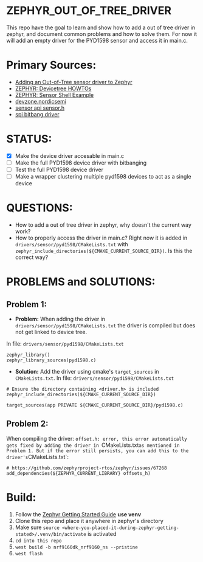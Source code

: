 # ZEPHYR_OUT_OF_TREE_DRIVER
This repo have the goal to learn and show how to add a out of tree driver in zephyr, and document common problems and how to solve them. For now it will add an empty driver for the PYD1598 sensor and access it in main.c.

# Primary Sources:
* [Adding an Out-of-Tree sensor driver to Zephyr](https://blog.golioth.io/adding-an-out-of-tree-sensor-driver-to-zephyr/)
* [ZEPHYR: Devicetree HOWTOs](https://docs.zephyrproject.org/latest/build/dts/howtos.html#get-devicetree-outputs)
* [ZEPHYR: Sensor Shell Example](https://github.com/zephyrproject-rtos/zephyr/tree/main/samples/sensor/sensor_shell)
* [devzone.nordicsemi](https://devzone.nordicsemi.com/f/nordic-q-a/97106/difference-between-zephyr_library_sources-and-target_sources-in-cmakelists-txt)
* [sensor api sensor.h](https://github.com/zephyrproject-rtos/zephyr/blob/main/include/zephyr/drivers/sensor.h)
* [spi bitbang driver](https://github.com/GeorgeGkinis/zephyr/blob/5f4f9ba793d6cb18762decaf2c2e62b9ba05ae33/drivers/spi/spi_bitbang.c)



# STATUS:
- [x] Make the device driver accesable in main.c
- [ ] Make the full PYD1598 device driver with bitbanging
- [ ] Test the full PYD1598 device driver 
- [ ] Make a wrapper clustering multiple pyd1598 devices to act as a single device

# QUESTIONS:
* How to add a out of tree driver in zephyr, why doesn't the current way work?
* How to properly access the driver in main.c? Right now it is added in `drivers/sensor/pyd1598/CMakeLists.txt` with `zephyr_include_directories(${CMAKE_CURRENT_SOURCE_DIR})`. Is this the correct way?

# PROBLEMS and SOLUTIONS:

## Problem 1: 
* **Problem:** When adding the driver in `drivers/sensor/pyd1598/CMakeLists.txt` the driver is compiled but does not get linked to device tree.

In file: `drivers/sensor/pyd1598/CMakeLists.txt`
```
zephyr_library()
zephyr_library_sources(pyd1598.c)
```
* **Solution:** Add the driver using cmake's `target_sources` in `CMakeLists.txt`.
In file: `drivers/sensor/pyd1598/CMakeLists.txt`
```
# Ensure the directory containing <driver.h> is included
zephyr_include_directories(${CMAKE_CURRENT_SOURCE_DIR})

target_sources(app PRIVATE ${CMAKE_CURRENT_SOURCE_DIR}/pyd1598.c)
```

## Problem 2:
When compiling the driver: `offset.h: error, this error automatically gets fixed by adding the driver in `CMakeLists.txt` as mentioned in Problem 1. But if the error still persists, you can add this to the driver's `CMakeLists.txt`:
```
# https://github.com/zephyrproject-rtos/zephyr/issues/67268
add_dependencies(${ZEPHYR_CURRENT_LIBRARY} offsets_h)
```


# Build:
1. Follow the [Zephyr Getting Started Guide](https://docs.zephyrproject.org/latest/getting_started/index.html) **use venv**
2. Clone this repo and place it anywhere in zephyr's directory
3. Make sure `source <where-you-placed-it-during-zephyr-getting-stated>/.venv/bin/activate` is activated 
3. `cd into this repo`
4. `west build -b nrf9160dk_nrf9160_ns --pristine`
5. `west flash`
